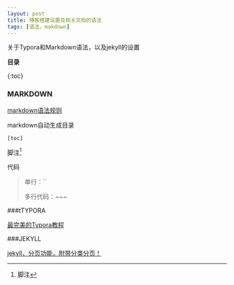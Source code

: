 ```yaml
---
layout: post
title: 博客搭建设置及相关文档的语法
tags: [语法，makdown]
---
```


关于Typora和Markdown语法，以及jekyll的设置

**目录**

{:toc}





### MARKDOWN

[markdown语法规则](<https://www.jianshu.com/p/a6a6a22e9393>)

markdown自动生成目录

```目录
[toc]
```

脚注[^1]

[^1]:脚注

代码

> 单行：``
>
> 多行代码：~~~



###tTYPORA

[最完美的Typora教程](<https://blog.csdn.net/cris_zz/article/details/82919401>)



###JEKYLL

[jekyll，分页功能，附带分类分页！](https://segmentfault.com/a/1190000007709682)

